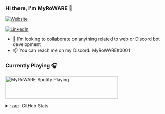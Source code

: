 ### Hi there, I'm MyRoWARE 👋

<!--
**MyRoWARE/MyRoWARE** is a ✨ _special_ ✨ repository because its `README.md` (this file) appears on your GitHub profile.
-->

[![Website](https://img.shields.io/badge/MYROWARE.EU-WEB-blueviolet)](https://myroware.eu)

[![LinkedIn](https://img.shields.io/badge/LINKEDIN-blueviolet)](https://www.linkedin.com/in/myroware/)

- 👯 I’m looking to collaborate on anything related to web or Discord bot development
- 📫 You can reach me on my Discord: MyRoWARE#0001

### Currently Playing 🎧

[<img src="https://now-playing-myroware.vercel.app/now-playing" alt="MyRoWARE Spotify Playing" width="350" height="70" />](https://open.spotify.com/user/5fc67eddadffb91b3c98ded6)

<details>
  <summary>:zap: GitHub Stats</summary>

  <img align="left" alt="MyRoWARE's GitHub Stats" src="https://github-readme-stats.codestackr.vercel.app/api?username=MyRoWARE&show_icons=true&hide_border=true" />
</details>

[website]: https://myroware.eu
[linkedin]: https://www.linkedin.com/in/myroware/
